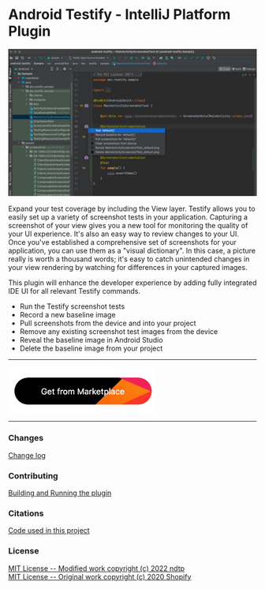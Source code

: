 # Android Testify - IntelliJ Platform Plugin

<img width="720px" src="./marketplace/screenshot_19166.jpg"/>

<!-- Plugin description -->
Expand your test coverage by including the View layer. Testify allows you to easily set up a variety of screenshot tests in your application. Capturing a screenshot of your view gives you a new tool for monitoring the quality of your UI experience. It's also an easy way to review changes to your UI. Once you've established a comprehensive set of screenshots for your application, you can use them as a "visual dictionary". In this case, a picture really is worth a thousand words; it's easy to catch unintended changes in your view rendering by watching for differences in your captured images.

This plugin will enhance the developer experience by adding fully integrated IDE UI for all relevant Testify commands.

- Run the Testify screenshot tests
- Record a new baseline image
- Pull screenshots from the device and into your project
- Remove any existing screenshot test images from the device
- Reveal the baseline image in Android Studio
- Delete the baseline image from your project

<!-- Plugin description end -->

---

<a href="https://plugins.jetbrains.com/plugin/19166-android-testify--screenshot-instrumentation-tests"><img width="300px" alt="Get from Marketplace" src="./marketplace/get.png"/></a>

---

### Changes

[Change log](CHANGELOG.md)

### Contributing

[Building and Running the plugin](CONTRIBUTING.md)

### Citations

[Code used in this project](CITATIONS.md)

### License

[MIT License -- Modified work copyright (c) 2022 ndtp](LICENSE)<br/>
[MIT License -- Original work copyright (c) 2020 Shopify](LICENSE)
